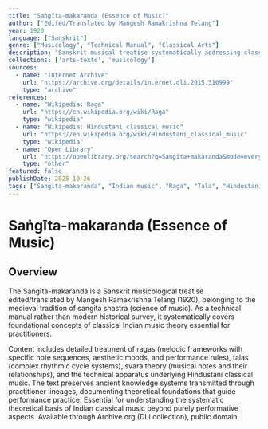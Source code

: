 ```yaml
---
title: "Saṅgīta-makaranda (Essence of Music)"
author: ["Edited/Translated by Mangesh Ramakrishna Telang"]
year: 1920
language: ["Sanskrit"]
genre: ["Musicology", "Technical Manual", "Classical Arts"]
description: "Sanskrit musical treatise systematically addressing classical Indian music theory. Belongs to medieval musicological tradition, covering foundational concepts of ragas (melodic frameworks), talas (rhythmic cycles), and technical apparatus of sangita shastra. Technical manual for practitioners preserving ancient knowledge systems for Hindustani music, not modern historical survey."
collections: ['arts-texts', 'musicology']
sources:
  - name: "Internet Archive"
    url: "https://archive.org/details/in.ernet.dli.2015.310999"
    type: "archive"
references:
  - name: "Wikipedia: Raga"
    url: "https://en.wikipedia.org/wiki/Raga"
    type: "wikipedia"
  - name: "Wikipedia: Hindustani classical music"
    url: "https://en.wikipedia.org/wiki/Hindustani_classical_music"
    type: "wikipedia"
  - name: "Open Library"
    url: "https://openlibrary.org/search?q=Sangita+makaranda&mode=everything"
    type: "other"
featured: false
publishDate: 2025-10-26
tags: ["Sangita-makaranda", "Indian music", "Raga", "Tala", "Hindustani music", "Musicology", "Sanskrit", "Technical manual", "Classical music theory"]
---
```


# Saṅgīta-makaranda (Essence of Music)

## Overview

The Saṅgīta-makaranda is a Sanskrit musicological treatise edited/translated by Mangesh Ramakrishna Telang (1920), belonging to the medieval tradition of sangita shastra (science of music). As a technical manual rather than modern historical survey, it systematically covers foundational concepts of classical Indian music theory essential for practitioners.

Content includes detailed treatment of ragas (melodic frameworks with specific note sequences, aesthetic moods, and performance rules), talas (complex rhythmic cycle systems), svara theory (musical notes and their relationships), and the technical apparatus underlying Hindustani classical music. The text preserves ancient knowledge systems transmitted through practitioner lineages, documenting theoretical foundations that guide performance practice. Essential for understanding the systematic theoretical basis of Indian classical music beyond purely performative aspects. Available through Archive.org (DLI collection), public domain.
